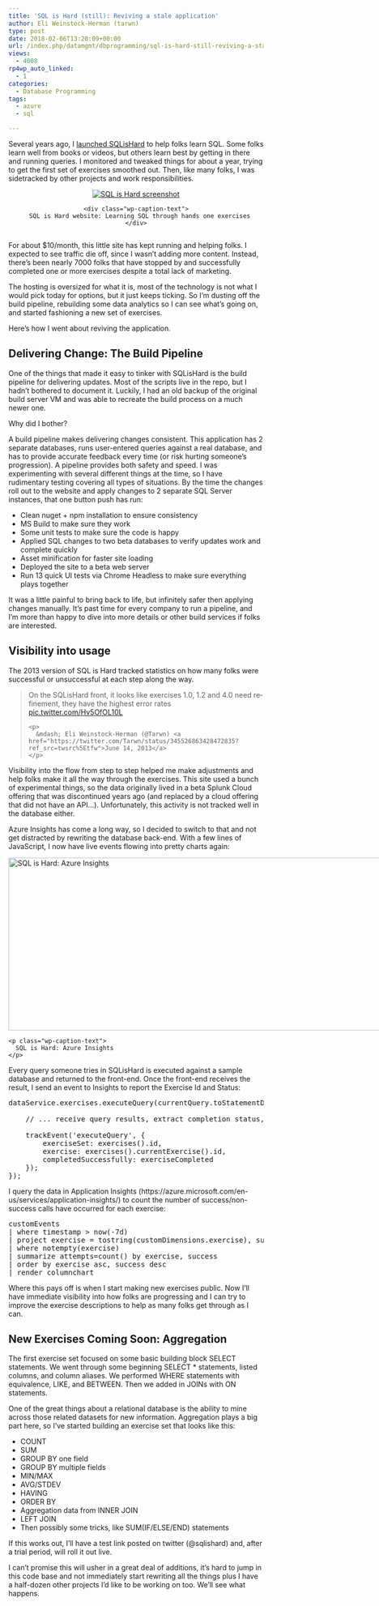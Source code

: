```yaml
---
title: 'SQL is Hard (still): Reviving a stale application'
author: Eli Weinstock-Herman (tarwn)
type: post
date: 2018-02-06T13:20:09+00:00
url: /index.php/datamgmt/dbprogramming/sql-is-hard-still-reviving-a-stale-application/
views:
  - 4008
rp4wp_auto_linked:
  - 1
categories:
  - Database Programming
tags:
  - azure
  - sql

---
```

Several years ago, I [launched SQLisHard][1] to help folks learn SQL. Some folks learn well from books or videos, but others learn best by getting in there and running queries. I monitored and tweaked things for about a year, trying to get the first set of exercises smoothed out. Then, like many folks, I was sidetracked by other projects and work responsibilities.

<center>
  </p> 
  
  <div class="wp-caption aligncenter" style="display: inline-block;">
    <a href="http://www.sqlishard.com/" title="Visit SQL is Hard"><img src="http://www.sqlishard.com/Content/Screenshot.png" alt="SQL is Hard screenshot" /></a></p> 
    
    <div class="wp-caption-text">
      SQL is Hard website: Learning SQL through hands one exercises
    </div>
  </div>
  
  <p>
    </center>
  </p>
  
  <p>
    For about $10/month, this little site has kept running and helping folks. I expected to see traffic die off, since I wasn&#8217;t adding more content. Instead, there&#8217;s been nearly 7000 folks that have stopped by and successfully completed one or more exercises despite a total lack of marketing.
  </p>
  
  <p>
    The hosting is oversized for what it is, most of the technology is not what I would pick today for options, but it just keeps ticking. So I&#8217;m dusting off the build pipeline, rebuilding some data analytics so I can see what&#8217;s going on, and started fashioning a new set of exercises.
  </p>
  
  <p>
    Here&#8217;s how I went about reviving the application.
  </p>
  
  <h2>
    Delivering Change: The Build Pipeline
  </h2>
  
  <p>
    One of the things that made it easy to tinker with SQLisHard is the build pipeline for delivering updates. Most of the scripts live in the repo, but I hadn&#8217;t bothered to document it. Luckily, I had an old backup of the original build server VM and was able to recreate the build process on a much newer one.
  </p>
  
  <p>
    Why did I bother?
  </p>
  
  <p>
    A build pipeline makes delivering changes consistent. This application has 2 separate databases, runs user-entered queries against a real database, and has to provide accurate feedback every time (or risk hurting someone&#8217;s progression). A pipeline provides both safety and speed. I was experimenting with several different things at the time, so I have rudimentary testing covering all types of situations. By the time the changes roll out to the website and apply changes to 2 separate SQL Server instances, that one button push has run:
  </p>
  
  <ul>
    <li>
      Clean nuget + npm installation to ensure consistency
    </li>
    <li>
      MS Build to make sure they work
    </li>
    <li>
      Some unit tests to make sure the code is happy
    </li>
    <li>
      Applied SQL changes to two beta databases to verify updates work and complete quickly
    </li>
    <li>
      Asset minification for faster site loading
    </li>
    <li>
      Deployed the site to a beta web server
    </li>
    <li>
      Run 13 quick UI tests via Chrome Headless to make sure everything plays together
    </li>
  </ul>
  
  <p>
    It was a little painful to bring back to life, but infinitely safer then applying changes manually. It&#8217;s past time for every company to run a pipeline, and I&#8217;m more than happy to dive into more details or other build services if folks are interested.
  </p>
  
  <h2>
    Visibility into usage
  </h2>
  
  <p>
    The 2013 version of SQL is Hard tracked statistics on how many folks were successful or unsuccessful at each step along the way.
  </p>
  
  <blockquote class="twitter-tweet" data-lang="en">
    <p lang="en" dir="ltr">
      On the SQLisHard front, it looks like exercises 1.0, 1.2 and 4.0 need refinement, they have the highest error rates <a href="http://t.co/Hv5OfOL10L">pic.twitter.com/Hv5OfOL10L</a>
    </p>
    
    <p>
      &mdash; Eli Weinstock-Herman (@Tarwn) <a href="https://twitter.com/Tarwn/status/345526863428472835?ref_src=twsrc%5Etfw">June 14, 2013</a>
    </p>
  </blockquote>
  
  <p>
  </p>
  
  <p>
    Visibility into the flow from step to step helped me make adjustments and help folks make it all the way through the exercises. This site used a bunch of experimental things, so the data originally lived in a beta Splunk Cloud offering that was discontinued years ago (and replaced by a cloud offering that did not have an API&#8230;). Unfortunately, this activity is not tracked well in the database either.
  </p>
  
  <p>
    Azure Insights has come a long way, so I decided to switch to that and not get distracted by rewriting the database back-end. With a few lines of JavaScript, I now have live events flowing into pretty charts again:
  </p>
  
  <div id="attachment_8855" style="width: 810px" class="wp-caption aligncenter">
    <img src="http://blogs.ltd.local/wp-content/uploads/2017/12/SQLisHard_AzureInsights.png" alt="SQL is Hard: Azure Insights" width="800" height="341" class="size-full wp-image-8855" srcset="http://blogs.ltd.local/wp-content/uploads/2017/12/SQLisHard_AzureInsights.png 800w, http://blogs.ltd.local/wp-content/uploads/2017/12/SQLisHard_AzureInsights-300x128.png 300w, http://blogs.ltd.local/wp-content/uploads/2017/12/SQLisHard_AzureInsights-768x327.png 768w" sizes="(max-width: 800px) 100vw, 800px" />
    
    <p class="wp-caption-text">
      SQL is Hard: Azure Insights
    </p>
  </div>
  
  <p>
    Every query someone tries in SQLisHard is executed against a sample database and returned to the front-end. Once the front-end receives the result, I send an event to Insights to report the Exercise Id and Status:
  </p>
  
  <pre>dataService.exercises.executeQuery(currentQuery.toStatementDTO(limitResults), function (data) {
    
    // ... receive query results, extract completion status, and display ...

    trackEvent('executeQuery', {
        exerciseSet: exercises().id,
        exercise: exercises().currentExercise().id,
        completedSuccessfully: exerciseCompleted
    });
});</pre>
  
  <p>
    I query the data in Application Insights (https://azure.microsoft.com/en-us/services/application-insights/) to count the number of success/non-success calls have occurred for each exercise:
  </p>
  
  <pre>customEvents
| where timestamp &gt; now(-7d) 
| project exercise = tostring(customDimensions.exercise), success = tostring(customDimensions.completedSuccessfully)
| where notempty(exercise)
| summarize attempts=count() by exercise, success
| order by exercise asc, success desc
| render columnchart</pre>
  
  <p>
    Where this pays off is when I start making new exercises public. Now I&#8217;ll have immediate visibility into how folks are progressing and I can try to improve the exercise descriptions to help as many folks get through as I can.
  </p>
  
  <h2>
    New Exercises Coming Soon: Aggregation
  </h2>
  
  <p>
    The first exercise set focused on some basic building block SELECT statements. We went through some beginning SELECT * statements, listed columns, and column aliases. We performed WHERE statements with equivalence, LIKE, and BETWEEN. Then we added in JOINs with ON statements.
  </p>
  
  <p>
    One of the great things about a relational database is the ability to mine across those related datasets for new information. Aggregation plays a big part here, so I&#8217;ve started building an exercise set that looks like this:
  </p>
  
  <ul>
    <li>
      COUNT
    </li>
    <li>
      SUM
    </li>
    <li>
      GROUP BY one field
    </li>
    <li>
      GROUP BY multiple fields
    </li>
    <li>
      MIN/MAX
    </li>
    <li>
      AVG/STDEV
    </li>
    <li>
      HAVING
    </li>
    <li>
      ORDER BY
    </li>
    <li>
      Aggregation data from INNER JOIN
    </li>
    <li>
      LEFT JOIN
    </li>
    <li>
      Then possibly some tricks, like SUM(IF/ELSE/END) statements
    </li>
  </ul>
  
  <p>
    If this works out, I&#8217;ll have a test link posted on twitter (@sqlishard) and, after a trial period, will roll it out live.
  </p>
  
  <p>
    I can&#8217;t promise this will usher in a great deal of additions, it&#8217;s hard to jump in this code base and not immediately start rewriting all the things plus I have a half-dozen other projects I&#8217;d like to be working on too. We&#8217;ll see what happens.
  </p>

 [1]: /index.php/datamgmt/dbprogramming/sql-is-hard/ "SQL is Hard launch post"